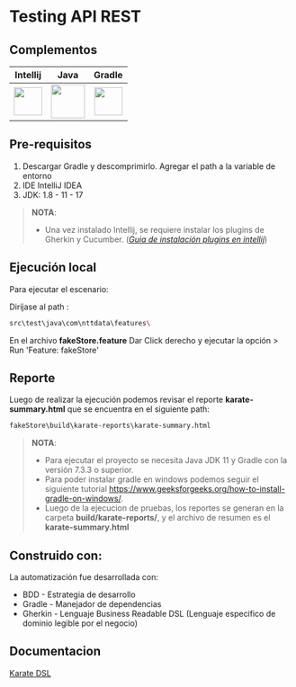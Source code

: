 # Testing API REST

## Complementos
|**Intellij**|**Java**|**Gradle**| 
| :----: | :----: | :----: |
|[<img width="50" height="50" src="https://cdn.iconscout.com/icon/free/png-128/intellij-idea-569199.png">](https://www.jetbrains.com/es-es/idea/download/#section=windows)|[<img height="60" src="https://www.oracle.com/a/ocom/img/cb71-java-logo.png">](https://www.oracle.com/java/technologies/javase/javase-jdk8-downloads.html)|[<img height="50" src="https://gradle.org/images/gradle-knowledge-graph-logo.png?20170228">](https://gradle.org/releases/)|


## Pre-requisitos

1. Descargar Gradle y descomprimirlo. Agregar el path a la variable de entorno
2. IDE IntelliJ IDEA
3. JDK: 1.8 - 11 - 17

> **NOTA**:
> * Una vez instalado Intellij, se requiere instalar los plugins de Gherkin y Cucumber. (*[Guia de instalación plugins en intellij](https://www.jetbrains.com/help/idea/managing-plugins.html)*)

## Ejecución local

Para ejecutar el escenario:

Diríjase al path :

```bash
src\test\java\com\nttdata\features\
```
En el archivo **fakeStore.feature** Dar Click derecho y ejecutar la opción > Run 'Feature: fakeStore'

## Reporte
Luego de realizar la ejecución podemos revisar el reporte  **karate-summary.html** que se encuentra en el siguiente path:
```bash
fakeStore\build\karate-reports\karate-summary.html
```

> **NOTA**:
> * Para ejecutar el proyecto se necesita Java JDK 11 y Gradle con la versión 7.3.3 o superior.
> * Para poder instalar gradle en windows podemos seguir el siguiente tutorial https://www.geeksforgeeks.org/how-to-install-gradle-on-windows/.
> * Luego de la ejecucion de pruebas, los reportes se generan en la carpeta **build/karate-reports/**, y el archivo de resumen es el **karate-summary.html**

## Construido con:
La automatización fue desarrollada con:

* BDD - Estrategia de desarrollo
* Gradle - Manejador de dependencias
* Gherkin - Lenguaje Business Readable DSL (Lenguaje especifico de dominio legible por el negocio)

## Documentacion

[Karate DSL](https://github.com/karatelabs/karate)
